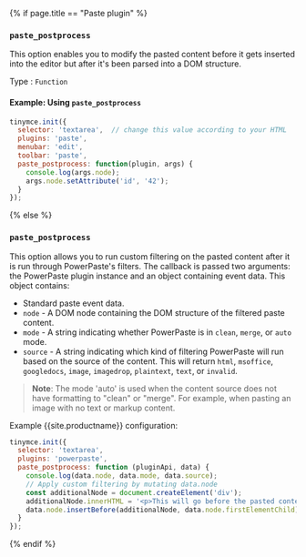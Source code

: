 {% if page.title == "Paste plugin" %}
### `paste_postprocess`

This option enables you to modify the pasted content before it gets inserted into the editor but after it's been parsed into a DOM structure.

Type
: `Function`

#### Example: Using `paste_postprocess`

```js
tinymce.init({
  selector: 'textarea',  // change this value according to your HTML
  plugins: 'paste',
  menubar: 'edit',
  toolbar: 'paste',
  paste_postprocess: function(plugin, args) {
    console.log(args.node);
    args.node.setAttribute('id', '42');
  }
});
```
{% else %}
### `paste_postprocess`

This option allows you to run custom filtering on the pasted content after it is run through PowerPaste's filters. The callback is passed two arguments: the PowerPaste plugin instance and an object containing event data. This object contains:

- Standard paste event data.
- `node` - A DOM node containing the DOM structure of the filtered paste content.
- `mode` - A string indicating whether PowerPaste is in `clean`, `merge`, or `auto` mode.
- `source` - A string indicating which kind of filtering PowerPaste will run based on the source of the content. This will return `html`, `msoffice`, `googledocs`, `image`, `imagedrop`, `plaintext`, `text`, or `invalid`.

> **Note**: The mode 'auto' is used when the content source does not have formatting to "clean" or "merge". For example, when pasting an image with no text or markup content.

Example {{site.productname}} configuration:

```js
tinymce.init({
  selector: 'textarea',
  plugins: 'powerpaste',
  paste_postprocess: function (pluginApi, data) {
    console.log(data.node, data.mode, data.source);
    // Apply custom filtering by mutating data.node
    const additionalNode = document.createElement('div');
    additionalNode.innerHTML = '<p>This will go before the pasted content.</p>';
    data.node.insertBefore(additionalNode, data.node.firstElementChild);
  }
});
```
{% endif %}

